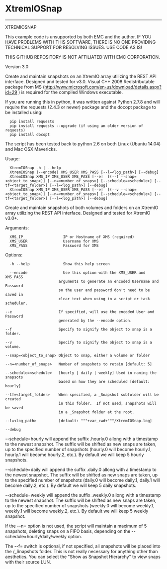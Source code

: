 XtremIOSnap
===========
   ------------------------------------------------------------------------
   XTREMIOSNAP
   
   This example code is unsupported by both EMC and the author.
   IF YOU HAVE PROBLEMS WITH THIS SOFTWARE, THERE IS NO ONE PROVIDING TECHNICAL SUPPORT FOR RESOLVING ISSUES. USE CODE AS IS!
    
   THIS GITHUB REPOSITORY IS NOT AFFILIATED WITH EMC CORPORATION.

   Version 3.0
    
   Create and maintain snapshots on an XtremIO array utilizing the REST API interface.  Designed and tested for v3.0.
   Visual C++ 2008 Redistributable package from MS (http://www.microsoft.com/en-us/download/details.aspx?id=29 ) is required for the compiled Windows executable.
   
   If you are running this in python, it was written against Python 2.7.8 and will require the requests (2.4.3 or newer) package and the docopt package to be installed using:
   
      pip install requests
      pip install requests --upgrade (if using an older version of requests)
      pip install docopt
    
   The script has been tested back to python 2.6 on both Linux (Ubuntu 14.04) and Mac OSX Mavericks.
   
   Usage:
      
      XtremIOSnap -h | --help
      XtremIOSnap (--encode) XMS_USER XMS_PASS [--l=<log_path>] [--debug]
      XtremIOSnap XMS_IP XMS_USER XMS_PASS [--e]  [(--f --snap=<object_to_snap>)] [--n=<number_of_snaps>] [--schedule=<schedule>] [--tf=<target_folder>] [--l=<log_path>] [--debug]
      XtremIOSnap XMS_IP XMS_USER XMS_PASS [--e]  [(--v --snap=<object_to_snap>)] [--n=<number_of_snaps>] [--schedule=<schedule>] [--tf=<target_folder>] [--l=<log_path>] [--debug]

   Create and maintain snapshots of both volumes and folders on an XtremIO array utilizing the REST API interface.  Designed and tested for XtremIO v3.0+.

Arguments:

      XMS_IP                  IP or Hostname of XMS (required)
      XMS_USER                Username for XMS
      XMS_PASS                Password for XMS

Options:

      -h --help               Show this help screen

      --encode                Use this option with the XMS_USER and XMS_PASS
                            arguments to generate an encoded Username and Password
                            so the user and password don't need to be saved in
                            clear text when using in a script or task scheduler.

    --e                     If specified, will use the encoded User and Password
                            generated by the --encode option.

    --f                     Specify to signify the object to snap is a folder.

    --v                     Specify to signify the object to snap is a volume.

    --snap=<object_to_snap> Object to snap, either a volume or folder

    --n=<number_of_snaps>   Number of snapshots to retain [default: 5]

    --schedule=<schedule>   [hourly | daily | weekly] Used in naming the snapsots
                            based on how they are scheduled [default: hourly]

    --tf=<target_folder>    When specified, a _Snapshot subfolder will be created
                            in this folder.  If not used, snapshots will be saved
                            in a _Snapshot folder at the root.

    --l=<log_path>          [default: """+var_cwd+"""/XtremIOSnap.log]

    --debug



   --schedule=hourly will append the suffix .hourly.0 allong with a timestamp to the newest snapshot.  The suffix will be shifted as new snaps are taken, up to the specified number of snapshots (hourly.0 will become hourly.1, hourly.1 will become hourly.2, etc.).  By default we will keep 5 hourly snapshots.

   --schedule=daily will append the suffix .daily.0 allong with a timestamp to the newest snapshot.  The suffix will be shifted as new snaps are taken, up to the specified number of snapshots (daily.0 will become daily.1, daily.1 will become daily.2, etc.). By default we will keep 5 daily snapshots.

   --schedule=weekly will append the suffix .weekly.0 allong with a timestamp to the newest snapshot.  The suffix will be shifted as new snaps are taken, up to the specified number of snapshots (weekly.0 will become weekly.1, weekly.1 will become weekly.2, etc.). By default we will keep 5 weekly snapshot.

   If the --n= option is not used, the script will maintain a maximum of 5 snapshots, deleting snaps on a FIFO basis, depending on the --schedule=hourly/daily/weekly option.

   The --f= switch is optional, if not specified, all snapshots will be placed into the /_Snapshots folder.  This is not really necessary for anything other than aesthetics.  You can select the "Show as Snapshot Hierarchy" to view snaps with their source LUN.


